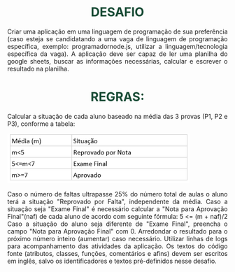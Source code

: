 <h1 align="center"  ><font color="#194C36"><strong> DESAFIO</strong> </font></h1> 


<p align="justify"  > Criar uma aplicação em uma linguagem de programação de sua preferência (caso esteja se candidatando a uma vaga de linguagem de programação específica, exemplo: programadornode.js, utilizar a linguagem/tecnologia específica da vaga). A aplicação deve ser capaz de ler uma planilha do google sheets, buscar as informações necessárias, calcular e escrever o resultado na planilha.
 </p>

<h1 align="center" ><strong><font color="#194C36"> REGRAS:  </font></strong></h1> 

<p align="justify"> Calcular a situação de cada aluno baseado na média das 3 provas (P1, P2 e P3), conforme a tabela:  </p>


![](/img/tabela.png)

<p align="justify"> Caso o número de faltas ultrapasse 25% do número total de aulas o aluno terá a situação "Reprovado por Falta", independente da média.
Caso a situação seja "Exame Final" é necessário calcular a "Nota para Aprovação Final"(naf) de cada aluno de acordo com seguinte fórmula: 
5 <= (m + naf)/2
Caso a situação do aluno seja diferente de "Exame Final", preencha o campo "Nota para Aprovação Final" com 0.
Arredondar o resultado para o próximo número inteiro (aumentar) caso necessário.
Utilizar linhas de logs para acompanhamento das atividades da aplicação.
Os textos do código fonte (atributos, classes, funções, comentários e afins) devem ser escritos em inglês, salvo os identificadores e textos pré-definidos nesse desafio.

 </p>





